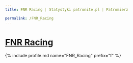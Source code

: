 ```yaml
---
title: FNR Racing | Statystyki patronite.pl | Patromierz

permalink: /FNR_Racing
---
```


# [FNR Racing](https://patronite.pl/FNR_Racing)

{% include profile.md name="FNR_Racing" prefix="f" %}
